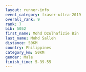 ```yaml
---
layout: runner-info 
event_category: fraser-ultra-2019 
overall_rank: 9
rank: 7
bib: 5052
first_name: Mohd Dzulhafizie Bin
last_name: Mohd Salleh
distance: 50KM
country: Philippines
category_km: 50KM
gender: Male
finish_time: 5-39-55
---
```

